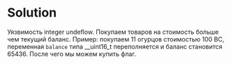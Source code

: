 # Solution
Уязвимость integer undeflow. Покупаем товаров на стоимость больше чем текущий баланс.
Пример: покупаем 11 огурцов стоимостью 100 BC, переменная `balance` типа __uint16_t переполняется и баланс становится 65436. После чего мы можем купить флаг.